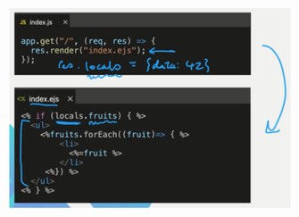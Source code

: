!["local" method - passing EJS data to server in case of missing objects/data passed over from the JS file](image.png)